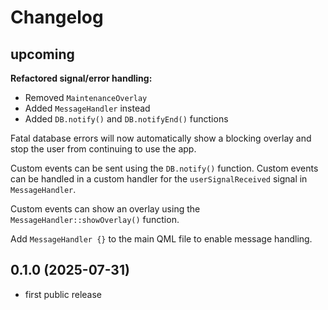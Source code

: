 <!--
SPDX-FileCopyrightText: 2023-2025 Mirian Margiani
SPDX-License-Identifier: GFDL-1.3-or-later
-->

# Changelog

## upcoming

**Refactored signal/error handling:**

- Removed `MaintenanceOverlay`
- Added `MessageHandler` instead
- Added `DB.notify()` and `DB.notifyEnd()` functions

Fatal database errors will now automatically show a blocking overlay and stop
the user from continuing to use the app.

Custom events can be sent using the `DB.notify()` function. Custom events can be
handled in a custom handler for the `userSignalReceived` signal in
`MessageHandler`.

Custom events can show an overlay using the `MessageHandler::showOverlay()`
function.

Add `MessageHandler {}` to the main QML file to enable message handling.

## 0.1.0 (2025-07-31)

- first public release

